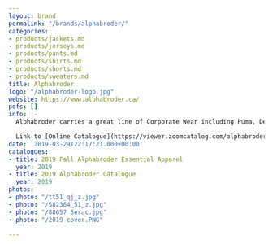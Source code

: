 ```yaml
---
layout: brand
permalink: "/brands/alphabroder/"
categories:
- products/jackets.md
- products/jerseys.md
- products/pants.md
- products/shirts.md
- products/shorts.md
- products/sweaters.md
title: Alphabroder
logo: "/alphabroder-logo.jpg"
website: https://www.alphabroder.ca/
pdfs: []
info: |-
  Alphabroder carries a great line of Corporate Wear including Puma, Devon & Jones, North End, Team 365, Next Level, Bella & Canvas, Jerzees, Gildan, Yupoong, Spyder and Columbia, just to name a few.

  Link to [Online Catalogue](https://viewer.zoomcatalog.com/alphabroder-2019-canada)
date: '2019-03-29T22:17:21.000+00:00'
catalogues:
- title: 2019 Fall Alphabroder Essential Apparel
  year: 2019
- title: 2019 Alphabroder Catalogue
  year: 2019
photos:
- photo: "/tt51_qj_z.jpg"
- photo: "/582364_51_z.jpg"
- photo: "/88657 Serac.jpg"
- photo: "/2019 cover.PNG"

---
```

